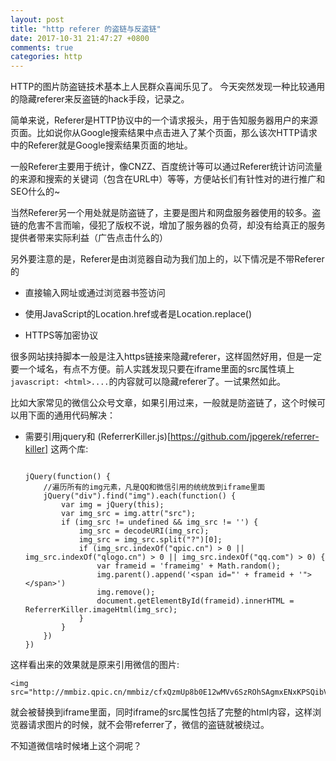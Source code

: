 ```yaml
---
layout: post
title: "http referer 的盗链与反盗链"
date: 2017-10-31 21:47:27 +0800
comments: true
categories: http
---
```


HTTP的图片防盗链技术基本上人民群众喜闻乐见了。 今天突然发现一种比较通用的隐藏referer来反盗链的hack手段，记录之。


简单来说，Referer是HTTP协议中的一个请求报头，用于告知服务器用户的来源页面。比如说你从Google搜索结果中点击进入了某个页面，那么该次HTTP请求中的Referer就是Google搜索结果页面的地址。

一般Referer主要用于统计，像CNZZ、百度统计等可以通过Referer统计访问流量的来源和搜索的关键词（包含在URL中）等等，方便站长们有针性对的进行推广和SEO什么的~

当然Referer另一个用处就是防盗链了，主要是图片和网盘服务器使用的较多。盗链的危害不言而喻，侵犯了版权不说，增加了服务器的负荷，却没有给真正的服务提供者带来实际利益（广告点击什么的）

另外要注意的是，Referer是由浏览器自动为我们加上的，以下情况是不带Referer的

* 直接输入网址或通过浏览器书签访问

* 使用JavaScript的Location.href或者是Location.replace()

* HTTPS等加密协议

很多网站挟持脚本一般是注入https链接来隐藏referer，这样固然好用，但是一定要一个域名，有点不方便。前人实践发现只要在iframe里面的src属性填上 `javascript: <html>....`的内容就可以隐藏referer了。一试果然如此。

比如大家常见的微信公众号文章，如果引用过来，一般就是防盗链了，这个时候可以用下面的通用代码解决：

* 需要引用jquery和 (ReferrerKiller.js)[https://github.com/jpgerek/referrer-killer] 这两个库:

    ```

    jQuery(function() {
        //遍历所有的img元素，凡是QQ和微信引用的统统放到iframe里面
        jQuery("div").find("img").each(function() {
            var img = jQuery(this);
            var img_src = img.attr("src");
            if (img_src != undefined && img_src != '') {
                img_src = decodeURI(img_src);
                img_src = img_src.split("?")[0];
                if (img_src.indexOf("qpic.cn") > 0 || img_src.indexOf("qlogo.cn") > 0 || img_src.indexOf("qq.com") > 0) {
                    var frameid = 'frameimg' + Math.random();
                    img.parent().append('<span id="' + frameid + '"></span>')
                    img.remove();
                    document.getElementById(frameid).innerHTML = ReferrerKiller.imageHtml(img_src);
                }
            }
        })
    })
    ```

这样看出来的效果就是原来引用微信的图片:

    <img src="http://mmbiz.qpic.cn/mmbiz/cfxQzmUp8b0E12wMVv6SzROhSAgmxENxKPSQibVNhXAx8vr3BQW1lnlakR8wDVLc38QSZwnRfiaDtPZ0d3PhBMtQ/640?"/>

就会被替换到iframe里面，同时iframe的src属性包括了完整的html内容，这样浏览器请求图片的时候，就不会带referrer了，微信的盗链就被绕过。


不知道微信啥时候堵上这个洞呢？


